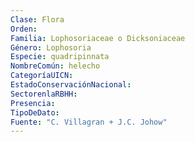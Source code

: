 ```yaml
---
Clase: Flora
Orden: 
Familia: Lophosoriaceae o Dicksoniaceae
Género: Lophosoria
Especie: quadripinnata
NombreComún: helecho
CategoríaUICN: 
EstadoConservaciónNacional: 
SectorenlaRBHH: 
Presencia: 
TipoDeDato: 
Fuente: "C. Villagran + J.C. Johow"
---
```

